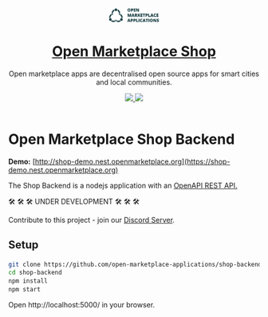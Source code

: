 <!--lint disable no-literal-urls-->

<p align="center">
  <br>
  <a href="https://openmarketplace.org/">
     <img
      alt="open marketplace apps"
      src="./public/oma.jpg"
      width="100"
    />
  </a>
</p>


<h1 align="center"><a href="https://openmarketplace.org/shop"> Open Marketplace Shop</a></h1>

<p align="center">Open marketplace apps are decentralised open source apps for smart cities and local communities. </p>

<p align="center">
  <a title="MIT License" href="LICENSE">
    <img src="https://img.shields.io/github/license/gridsome/gridsome.svg?style=flat-square&label=License&colorB=6cc24a">
  </a>
  <a title="Follow on Twitter" href="https://twitter.com/marketplace_org">
    <img src="https://img.shields.io/twitter/follow/marketplace_org.svg?style=social&label=Follow%20@marketplace_org">
  </a>
  <br>
  <br>
</p>

# Open Marketplace Shop Backend

**Demo:** [http://shop-demo.nest.openmarketplace.org](https://shop-demo.nest.openmarketplace.org)

The Shop Backend is a nodejs application with an [OpenAPI REST API.](https://open-marketplace-applications.github.io/shop-backend/index.html)

 🛠️ 🛠️ 🛠️ UNDER DEVELOPMENT 🛠️ 🛠️ 🛠️

 Contribute to this project - join our [Discord Server](https://discord.gg/XDQQcJC).


## Setup

```bash
git clone https://github.com/open-marketplace-applications/shop-backend
cd shop-backend
npm install
npm start
```

Open http://localhost:5000/ in your browser.